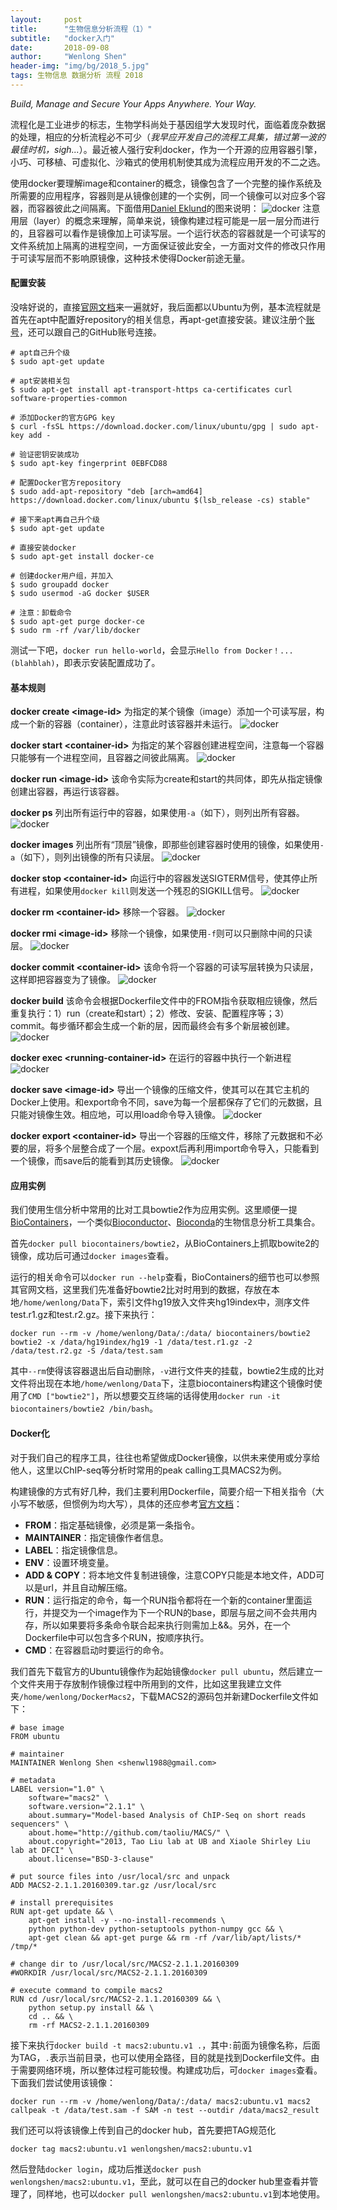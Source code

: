 ```yaml
---
layout:     post
title:      "生物信息分析流程（1）"
subtitle:   "docker入门"
date:       2018-09-08
author:     "Wenlong Shen"
header-img: "img/bg/2018_5.jpg"
tags: 生物信息 数据分析 流程 2018
---
```


<script type="text/javascript" src="https://cdnjs.cloudflare.com/ajax/libs/mathjax/2.7.1/MathJax.js?config=default"></script>

*Build, Manage and Secure Your Apps Anywhere. Your Way.*

流程化是工业进步的标志，生物学科尚处于基因组学大发现时代，面临着庞杂数据的处理，相应的分析流程必不可少（*我早应开发自己的流程工具集，错过第一波的最佳时机，sigh...*）。最近被人强行安利docker，作为一个开源的应用容器引擎，小巧、可移植、可虚拟化、沙箱式的使用机制使其成为流程应用开发的不二之选。

使用docker要理解image和container的概念，镜像包含了一个完整的操作系统及所需要的应用程序，容器则是从镜像创建的一个实例，同一个镜像可以对应多个容器，而容器彼此之间隔离。下面借用<a href="http://merrigrove.blogspot.com/2015/10/visualizing-docker-containers-and-images.html" target="_blank">Daniel Eklund</a>的图来说明：
![docker](/img/post/2018_09_08_pipelining_ImageContainer.png)
注意用层（layer）的概念来理解，简单来说，镜像构建过程可能是一层一层分而进行的，且容器可以看作是镜像加上可读写层。一个运行状态的容器就是一个可读写的文件系统加上隔离的进程空间，一方面保证彼此安全，一方面对文件的修改只作用于可读写层而不影响原镜像，这种技术使得Docker前途无量。

#### 配置安装

没啥好说的，直接<a href="https://docs.docker.com/install/linux/docker-ce/ubuntu/" target="_blank">官网文档</a>来一遍就好，我后面都以Ubuntu为例，基本流程就是首先在apt中配置好repository的相关信息，再apt-get直接安装。建议注册个<a href="https://hub.docker.com/" target="_blank">账号</a>，还可以跟自己的GitHub账号连接。

	# apt自己升个级
	$ sudo apt-get update
	
	# apt安装相关包
	$ sudo apt-get install apt-transport-https ca-certificates curl software-properties-common
	
	# 添加Docker的官方GPG key
	$ curl -fsSL https://download.docker.com/linux/ubuntu/gpg | sudo apt-key add -
	
	# 验证密钥安装成功
	$ sudo apt-key fingerprint 0EBFCD88
	
	# 配置Docker官方repository
	$ sudo add-apt-repository "deb [arch=amd64] https://download.docker.com/linux/ubuntu $(lsb_release -cs) stable"

	# 接下来apt再自己升个级
	$ sudo apt-get update
	
	# 直接安装docker
	$ sudo apt-get install docker-ce

	# 创建docker用户组，并加入
	$ sudo groupadd docker
	$ sudo usermod -aG docker $USER

	# 注意：卸载命令
	$ sudo apt-get purge docker-ce
	$ sudo rm -rf /var/lib/docker

测试一下吧，`docker run hello-world`，会显示`Hello from Docker！... (blahblah)`，即表示安装配置成功了。

#### 基本规则

**docker create \<image-id\>**
为指定的某个镜像（image）添加一个可读写层，构成一个新的容器（container），注意此时该容器并未运行。
![docker](/img/post/2018_09_08_pipelining_create.png)

**docker start \<container-id\>**
为指定的某个容器创建进程空间，注意每一个容器只能够有一个进程空间，且容器之间彼此隔离。
![docker](/img/post/2018_09_08_pipelining_start.png)

**docker run \<image-id\>**
该命令实际为create和start的共同体，即先从指定镜像创建出容器，再运行该容器。

**docker ps**
列出所有运行中的容器，如果使用`-a`（如下），则列出所有容器。
![docker](/img/post/2018_09_08_pipelining_ps-a.png)

**docker images**
列出所有“顶层”镜像，即那些创建容器时使用的镜像，如果使用`-a`（如下），则列出镜像的所有只读层。
![docker](/img/post/2018_09_08_pipelining_images-a.png)

**docker stop \<container-id\>**
向运行中的容器发送SIGTERM信号，使其停止所有进程，如果使用`docker kill`则发送一个残忍的SIGKILL信号。
![docker](/img/post/2018_09_08_pipelining_stop.png)

**docker rm \<container-id\>**
移除一个容器。
![docker](/img/post/2018_09_08_pipelining_rm.png)

**docker rmi \<image-id\>**
移除一个镜像，如果使用`-f`则可以只删除中间的只读层。
![docker](/img/post/2018_09_08_pipelining_rmi.png)

**docker commit \<container-id\>**
该命令将一个容器的可读写层转换为只读层，这样即把容器变为了镜像。
![docker](/img/post/2018_09_08_pipelining_commit.png)

**docker build**
该命令会根据Dockerfile文件中的FROM指令获取相应镜像，然后重复执行：1）run（create和start）；2）修改、安装、配置程序等；3）commit。每步循环都会生成一个新的层，因而最终会有多个新层被创建。
![docker](/img/post/2018_09_08_pipelining_build.png)

**docker exec \<running-container-id\>**
在运行的容器中执行一个新进程
![docker](/img/post/2018_09_08_pipelining_exec.png)

**docker save \<image-id\>**
导出一个镜像的压缩文件，使其可以在其它主机的Docker上使用。和export命令不同，save为每一个层都保存了它们的元数据，且只能对镜像生效。相应地，可以用load命令导入镜像。
![docker](/img/post/2018_09_08_pipelining_save.png)

**docker export \<container-id\>**
导出一个容器的压缩文件，移除了元数据和不必要的层，将多个层整合成了一个层。expoxt后再利用import命令导入，只能看到一个镜像，而save后的能看到其历史镜像。
![docker](/img/post/2018_09_08_pipelining_export.png)

#### 应用实例

我们使用生信分析中常用的比对工具bowtie2作为应用实例。这里顺便一提<a href="https://biocontainers.pro/" target="_blank">BioContainers</a>，一个类似<a href="http://www.bioconductor.org/" target="_blank">Bioconductor</a>、<a href="http://bioconda.github.io/" target="_blank">Bioconda</a>的生物信息分析工具集合。

首先`docker pull biocontainers/bowtie2`，从BioContainers上抓取bowite2的镜像，成功后可通过`docker images`查看。

运行的相关命令可以`docker run --help`查看，BioContainers的细节也可以参照其官网文档，这里我们先准备好bowtie2比对时用到的数据，存放在本地`/home/wenlong/Data`下，索引文件hg19放入文件夹hg19index中，测序文件test.r1.gz和test.r2.gz。接下来执行：

	docker run --rm -v /home/wenlong/Data/:/data/ biocontainers/bowtie2 bowtie2 -x /data/hg19index/hg19 -1 /data/test.r1.gz -2 /data/test.r2.gz -S /data/test.sam

其中`--rm`使得该容器退出后自动删除，`-v`进行文件夹的挂载，bowtie2生成的比对文件将出现在本地`/home/wenlong/Data`下，注意biocontainers构建这个镜像时使用了`CMD ["bowtie2"]`，所以想要交互终端的话得使用`docker run -it biocontainers/bowtie2 /bin/bash`。

#### Docker化

对于我们自己的程序工具，往往也希望做成Docker镜像，以供未来使用或分享给他人，这里以ChIP-seq等分析时常用的peak calling工具MACS2为例。

构建镜像的方式有好几种，我们主要利用Dockerfile，简要介绍一下相关指令（大小写不敏感，但惯例为均大写），具体的还应参考<a href="https://docs.docker.com/develop/develop-images/dockerfile_best-practices/" target="_blank">官方文档</a>：

* **FROM**：指定基础镜像，必须是第一条指令。
* **MAINTAINER**：指定镜像作者信息。
* **LABEL**：指定镜像信息。
* **ENV**：设置环境变量。
* **ADD & COPY**：将本地文件复制进镜像，注意COPY只能是本地文件，ADD可以是url，并且自动解压缩。
* **RUN**：运行指定的命令，每一个RUN指令都将在一个新的container里面运行，并提交为一个image作为下一个RUN的base，即层与层之间不会共用内存，所以如果要将多条命令联合起来执行则需加上&&。另外，在一个Dockerfile中可以包含多个RUN，按顺序执行。
* **CMD**：在容器启动时要运行的命令。

我们首先下载官方的Ubuntu镜像作为起始镜像`docker pull ubuntu`，然后建立一个文件夹用于存放制作镜像过程中所用到的文件，比如这里我建立文件夹`/home/wenlong/DockerMacs2`，下载MACS2的源码包并新建Dockerfile文件如下：

	# base image
	FROM ubuntu

	# maintainer
	MAINTAINER Wenlong Shen <shenwl1988@gmail.com>

	# metadata
	LABEL version="1.0" \
		software="macs2" \
		software.version="2.1.1" \ 
		about.summary="Model-based Analysis of ChIP-Seq on short reads sequencers" \
		about.home="http://github.com/taoliu/MACS/" \ 
		about.copyright="2013, Tao Liu lab at UB and Xiaole Shirley Liu lab at DFCI" \ 
		about.license="BSD-3-clause"

	# put source files into /usr/local/src and unpack
	ADD MACS2-2.1.1.20160309.tar.gz /usr/local/src

	# install prerequisites
	RUN apt-get update && \
		apt-get install -y --no-install-recommends \
		python python-dev python-setuptools python-numpy gcc && \
		apt-get clean && apt-get purge && rm -rf /var/lib/apt/lists/* /tmp/*

	# change dir to /usr/local/src/MACS2-2.1.1.20160309
	#WORKDIR /usr/local/src/MACS2-2.1.1.20160309

	# execute command to compile macs2
	RUN cd /usr/local/src/MACS2-2.1.1.20160309 && \
		python setup.py install && \
		cd .. && \
		rm -rf MACS2-2.1.1.20160309

接下来执行`docker build -t macs2:ubuntu.v1 .`，其中`:`前面为镜像名称，后面为TAG，`.`表示当前目录，也可以使用全路径，目的就是找到Dockerfile文件。由于需要网络环境，所以整体过程可能较慢。构建成功后，可`docker images`查看。下面我们尝试使用该镜像：

	docker run --rm -v /home/wenlong/Data/:/data/ macs2:ubuntu.v1 macs2 callpeak -t /data/test.sam -f SAM -n test --outdir /data/macs2_result

我们还可以将该镜像上传到自己的docker hub，首先要把TAG规范化

	docker tag macs2:ubuntu.v1 wenlongshen/macs2:ubuntu.v1

然后登陆`docker login`，成功后推送`docker push wenlongshen/macs2:ubuntu.v1`，至此，就可以在自己的docker hub里查看并管理了，同样地，也可以`docker pull wenlongshen/macs2:ubuntu.v1`到本地使用。

